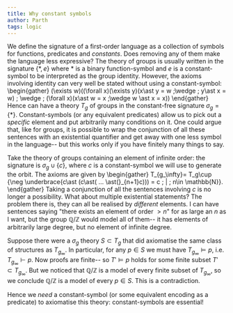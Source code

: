 ```yaml
---
title: Why constant symbols
author: Parth
tags: logic
---
```

We define the signature of a first-order language as a collection of symbols for functions, predicates and _constants_. Does removing any of them make the language less expressive? The theory of groups is usually written in the signature $\{\ast,e\}$ where $\ast$ is a binary function-symbol and $e$ is a constant-symbol to be interpreted as the group identity. However, the axioms involving identity can very well be stated without using a constant-symbol:
\begin{gather}
(\exists w)((\forall x)(\exists y)(x\ast y = w \;\wedge \; y\ast x = w) \; \wedge \; (\forall x)(x\ast w = x \;\wedge w \ast x = x))
\end{gather}
 Hence can have a theory $T_g$ of groups in the constant-free signature $\sigma_g=\{\ast\}$.  Constant-symbols (or any equivalent predicates) allow us to pick out a _specific_ element and put arbitrarily many conditions on it. One could argue that, like for groups, it is possible to wrap the conjunction of all these sentences with an existential quantifier and get away with one less symbol in the language-- but this works only if you have finitely many things to say. 

Take the theory of groups containing an element of infinite order: the signature is $\sigma_g\cup\{ c \}$, where $c$ is a constant-symbol we will use to generate the orbit. The axioms are given by
\begin{gather}
T_{g_\infty}= T_g\cup \{\neg \underbrace{c\ast (c\ast( ... \ast(}_{n+1}c))) = c \; | \; n\in \mathbb{N}\}.
\end{gather}
Taking a conjunction of all the sentences involving $c$ is no longer a possibility. What about multiple existential statements? The problem there is, they can all be realised by _different_ elements. I can have sentences saying "there exists an element of order $>n$" for as large an $n$ as I want, but the group $\mathbb{Q}/\mathbb{Z}$ would model all of them-- it has elements of arbitrarily large degree, but no element of infinite degree. 

Suppose there were a $\sigma_g$ theory $S\subset T_g$ that did axiomatise the same class of structures as $T_{g_\infty}$. In particular, for any $p\in S$ we must have $T_{g_\infty}\vDash p$, i.e. $T_{g_\infty}\vdash p$. Now proofs are finite-- so $T'\vDash p$ holds for some finite subset $T'\subset T_{g_\infty}$. But we noticed that $\mathbb{Q}/\mathbb{Z}$ is a model of every finite subset of $T_{g_\infty}$, so we conclude $\mathbb{Q}/\mathbb{Z}$ is a model of every $p\in S$. This is a contradiction.

Hence we _need_ a constant-symbol (or some equivalent encoding as a predicate) to axiomatise this theory: constant-symbols are essential!

<!--more-->
